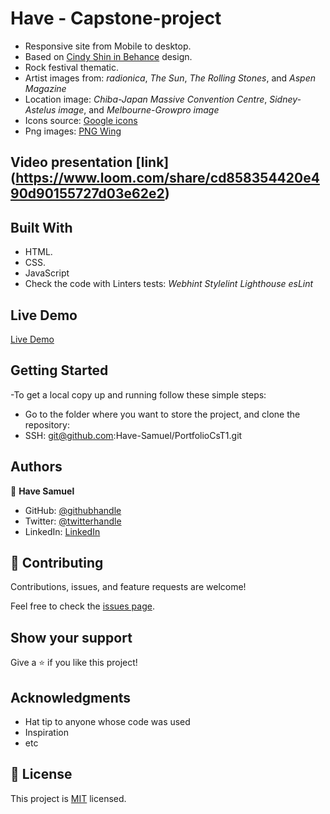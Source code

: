 # Have - Capstone-project

- Responsive site from Mobile to desktop.
- Based on [Cindy Shin in Behance](https://www.behance.net/adagio07) design.
- Rock festival thematic.
- Artist images from:
  _radionica_,
  _The Sun_,
  _The Rolling Stones_,
  and _Aspen Magazine_
- Location image:
  _Chiba-Japan Massive Convention Centre_,
  _Sidney-Astelus image_,
  and _Melbourne-Growpro image_
- Icons source: [Google icons](https://fonts.google.com/icons)
- Png images: [PNG Wing](https://www.pngwing.com/)

## Video presentation [link] (https://www.loom.com/share/cd858354420e490d90155727d03e62e2)

## Built With

- HTML.
- CSS.
- JavaScript
- Check the code with Linters tests:
  _Webhint_
  _Stylelint_
  _Lighthouse_
  _esLint_

## Live Demo

[Live Demo](https://have-samuel.github.io/PortfolioCsT1/)


## Getting Started

-To get a local copy up and running follow these simple steps:

- Go to the folder where you want to store the project, and clone the repository:
- SSH: git@github.com:Have-Samuel/PortfolioCsT1.git


## Authors

👤 **Have Samuel**

- GitHub: [@githubhandle](https://github.com/)
- Twitter: [@twitterhandle](https://twitter.com/home)
- LinkedIn: [LinkedIn](https://www.linkedin.com/feed/)

## 🤝 Contributing

Contributions, issues, and feature requests are welcome!

Feel free to check the [issues page](../../issues/).

## Show your support

Give a ⭐️ if you like this project!

## Acknowledgments

- Hat tip to anyone whose code was used
- Inspiration
- etc

## 📝 License

This project is [MIT](./MIT.md) licensed.
